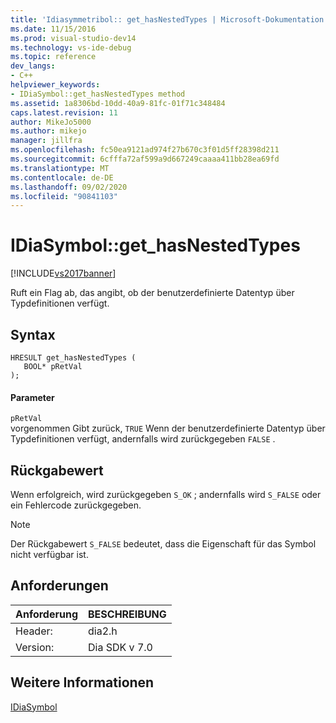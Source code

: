 ```yaml
---
title: 'Idiasymmetribol:: get_hasNestedTypes | Microsoft-Dokumentation'
ms.date: 11/15/2016
ms.prod: visual-studio-dev14
ms.technology: vs-ide-debug
ms.topic: reference
dev_langs:
- C++
helpviewer_keywords:
- IDiaSymbol::get_hasNestedTypes method
ms.assetid: 1a8306bd-10dd-40a9-81fc-01f71c348484
caps.latest.revision: 11
author: MikeJo5000
ms.author: mikejo
manager: jillfra
ms.openlocfilehash: fc50ea9121ad974f27b670c3f01d5ff28398d211
ms.sourcegitcommit: 6cfffa72af599a9d667249caaaa411bb28ea69fd
ms.translationtype: MT
ms.contentlocale: de-DE
ms.lasthandoff: 09/02/2020
ms.locfileid: "90841103"
---
```

# <a name="idiasymbolget_hasnestedtypes"></a>IDiaSymbol::get_hasNestedTypes
[!INCLUDE[vs2017banner](../../includes/vs2017banner.md)]

Ruft ein Flag ab, das angibt, ob der benutzerdefinierte Datentyp über Typdefinitionen verfügt.  
  
## <a name="syntax"></a>Syntax  
  
```cpp#  
HRESULT get_hasNestedTypes (   
   BOOL* pRetVal  
);  
```  
  
#### <a name="parameters"></a>Parameter  
 `pRetVal`  
 vorgenommen Gibt zurück, `TRUE` Wenn der benutzerdefinierte Datentyp über Typdefinitionen verfügt, andernfalls wird zurückgegeben `FALSE` .  
  
## <a name="return-value"></a>Rückgabewert  
 Wenn erfolgreich, wird zurückgegeben `S_OK` ; andernfalls wird `S_FALSE` oder ein Fehlercode zurückgegeben.  
  
> [!NOTE]
> Der Rückgabewert `S_FALSE` bedeutet, dass die Eigenschaft für das Symbol nicht verfügbar ist.  
  
## <a name="requirements"></a>Anforderungen  
  
|Anforderung|BESCHREIBUNG|  
|-----------------|-----------------|  
|Header:|dia2.h|  
|Version:|Dia SDK v 7.0|  
  
## <a name="see-also"></a>Weitere Informationen  
 [IDiaSymbol](../../debugger/debug-interface-access/idiasymbol.md)
